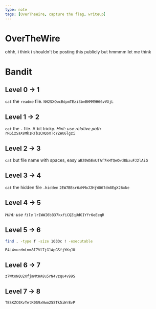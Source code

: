 ```yaml
---
type: note
tags: [OverTheWire, capture the flag, writeup]
---
```


# OverTheWire

ohhh, i think i shouldn't be posting this publicly but hmmmm let me think

# Bandit
## Level 0 → 1
`cat` the `readme` file.
`NH2SXQwcBdpmTEzi3bvBHMM9H66vVXjL`
## Level 1 → 2
`cat` the `-` file. A bit tricky. 
*Hint: use relative path*
`rRGizSaX8Mk1RTb1CNQoXTcYZWU6lgzi`
## Level 2 → 3
`cat` but file name with spaces, easy
`aBZ0W5EmUfAf7kHTQeOwd8bauFJ2lAiG`
## Level 3 → 4
`cat` the hidden file `.hidden`
`2EW7BBsr6aMMoJ2HjW067dm8EgX26xNe`
## Level 4 → 5
*Hint: use `file`*
`lrIWWI6bB37kxfiCQZqUdOIYfr6eEeqR`
## Level 5 → 6
```sh
find . -type f -size 1033c ! -executable
```
`P4L4vucdmLnm8I7Vl7jG1ApGSfjYKqJU`
## Level 6 → 7
`z7WtoNQU2XfjmMtWA8u5rN4vzqu4v99S`
## Level 7 → 8
`TESKZC0XvTetK0S9xNwm25STk5iWrBvP`
